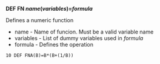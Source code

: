 **DEF FN *name*(*variables*)=*formula***

Defines a numeric function

- name      - Name of funcion.  Must be a valid variable name
- variables - List of dummy variables used in *formula*
- formula  - Defines the operation

```ecb2
10 DEF FNA(B)=B*(B+(1/B))
```

